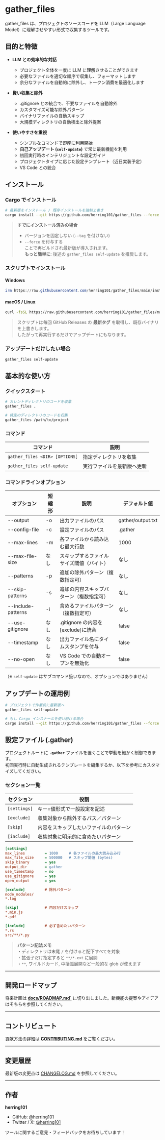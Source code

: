 # gather_files

gather_files は、プロジェクトのソースコードを LLM（Large Language Model）に理解させやすい形式で収集するツールです。

## 目的と特徴

- **LLM との効率的な対話**

  - プロジェクト全体を一度に LLM に理解させることができます
  - 必要なファイルを適切な順序で収集し、フォーマットします
  - 余分なファイルを自動的に除外し、トークン消費を最適化します

- **賢い収集と除外**

  - .gitignore との統合で、不要なファイルを自動除外
  - カスタマイズ可能な除外パターン
  - バイナリファイルの自動スキップ
  - 大規模ディレクトリの自動検出と除外提案

- **使いやすさを重視**
  - シンプルなコマンドで即座に利用開始
  - **自己アップデート (`self-update`)** で常に最新機能を利用
  - 初回実行時のインテリジェントな設定ガイド
  - プロジェクトタイプに応じた設定テンプレート（近日実装予定）
  - VS Code との統合

## インストール

### Cargo でインストール

```bash
# 最新版をインストール / 既存インストールを強制上書き
cargo install --git https://github.com/herring101/gather_files --force
```

> **すでにインストール済みの場合**
>
> - バージョンを固定しない (`--tag` を付けない)
> - `--force` を付与する  
>   ことで再ビルドされ最新版が導入されます。  
>   **もっと簡単に**: 後述の `gather_files self-update` を推奨します。

### スクリプトでインストール

#### Windows

```powershell
irm https://raw.githubusercontent.com/herring101/gather_files/main/install.ps1 | iex
```

#### macOS / Linux

```bash
curl -fsSL https://raw.githubusercontent.com/herring101/gather_files/main/install.sh | sh
```

> スクリプトは毎回 GitHub Releases の **最新タグ** を取得し、既存バイナリを上書きします。  
> したがって再実行するだけでアップデートにもなります。

### アップデートだけしたい場合

```bash
gather_files self-update
```

## 基本的な使い方

### クイックスタート

```bash
# カレントディレクトリのコードを収集
gather_files .

# 特定のディレクトリのコードを収集
gather_files /path/to/project
```

### コマンド

| コマンド                       | 説明                       |
| ------------------------------ | -------------------------- |
| `gather_files <DIR> [OPTIONS]` | 指定ディレクトリを収集     |
| `gather_files self-update`     | 実行ファイルを最新版へ更新 |

### コマンドラインオプション

| オプション         | 短縮形 | 説明                                     | デフォルト値      |
| ------------------ | ------ | ---------------------------------------- | ----------------- |
| --output           | -o     | 出力ファイルのパス                       | gather/output.txt |
| --config-file      | -c     | 設定ファイルのパス                       | .gather           |
| --max-lines        | -m     | 各ファイルから読み込む最大行数           | 1000              |
| --max-file-size    | なし   | スキップするファイルサイズ閾値（バイト） | なし              |
| --patterns         | -p     | 追加の除外パターン（複数指定可）         | なし              |
| --skip-patterns    | -s     | 追加の内容スキップパターン（複数指定可） | なし              |
| --include-patterns | -i     | 含めるファイルパターン（複数指定可）     | なし              |
| --use-gitignore    | なし   | .gitignore の内容を[exclude]に統合       | false             |
| --timestamp        | なし   | 出力ファイル名にタイムスタンプを付与     | false             |
| --no-open          | なし   | VS Code での自動オープンを無効化         | false             |

（※ `self-update` はサブコマンド扱いなので、オプションではありません）

## アップデートの運用例

```bash
# プロジェクトで作業前に最新版へ
gather_files self-update

# もし Cargo インストールを使い続ける場合
cargo install --git https://github.com/herring101/gather_files --force
```

## 設定ファイル (.gather)

プロジェクトルートに **`.gather`** ファイルを置くことで挙動を細かく制御できます。  
初回実行時に自動生成されるテンプレートを編集するか、以下を参考にカスタマイズしてください。

### セクション一覧

| セクション   | 役割                                   |
| ------------ | -------------------------------------- |
| `[settings]` | キー=値形式で一般設定を記述            |
| `[exclude]`  | 収集対象から除外するパス／パターン     |
| `[skip]`     | 内容をスキップしたいファイルのパターン |
| `[include]`  | 収集対象に明示的に含めたいパターン     |

```ini
[settings]
max_lines         = 1000     # 各ファイルの最大読み込み行
max_file_size     = 500000   # スキップ閾値 (bytes)
skip_binary       = yes
output_dir        = gather
use_timestamp     = no
use_gitignore     = yes
open_output       = yes

[exclude]         # 除外パターン
node_modules/
*.log

[skip]            # 内容だけスキップ
*.min.js
*.pdf

[include]         # 必ず含めたいパターン
*.rs
src/**/*.py
```

> **パターン記法メモ**  
> ・ディレクトリは末尾 `/` を付けると配下すべてを対象  
> ・拡張子だけ指定すると `**/*.ext` に展開  
> ・`**`, ワイルドカード, 中括弧展開など一般的な glob が使えます

---

## 開発ロードマップ

将来計画は **[docs/ROADMAP.md`](./docs/ROADMAP.md)** に切り出しました。新機能の提案やアイデアはそちらを参照してください。

---

## コントリビュート

貢献方法の詳細は **[CONTRIBUTING.md](./CONTRIBUTING.md)** をご覧ください。

---

## 変更履歴

最新版の変更点は [CHANGELOG.md](./CHANGELOG.md) を参照してください。

---

## 作者

**herring101**

- GitHub: [@herring101](https://github.com/herring101)
- Twitter / X: [@herring101](https://twitter.com/herring101426)

ツールに関するご意見・フィードバックをお待ちしています！
